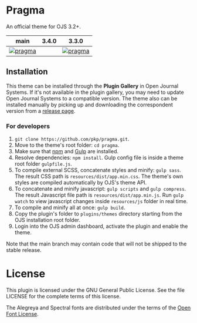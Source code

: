 # Pragma

An official theme for OJS 3.2+.

| main | 3.4.0 | 3.3.0
| ---- | ---- | ----
| [![pragma](https://github.com/pkp/pragma/actions/workflows/main.yml/badge.svg)](https://github.com/pkp/pragma/actions/workflows/main.yml)                                     |                                                                                                                                                                                                           | [![pragma](https://github.com/pkp/pragma/actions/workflows/stable-3_3_0.yml/badge.svg)](https://github.com/pkp/pragma/actions/workflows/stable-3_3_0.yml)       |                                                                                                                                                                                 | ---                                                                                                                                                                                                       | ---                                                                                                                                                                                                       |

## Installation
This theme can be installed through the **Plugin Gallery** in Open Journal Systems. If it's not available in the plugin gallery, you may need to update Open Journal Systems to a compatible version. The theme also can be installed manually by picking up and downloading the correspondent version from a [release page](https://github.com/pkp/pragma/releases).

### For developers
1. `git clone https://github.com/pkp/pragma.git`.
2. Move to the theme's root folder: `cd pragma`.
3. Make sure that [npm](https://www.npmjs.com/get-npm) and [Gulp](https://gulpjs.com/) are installed.
4. Resolve dependencies: `npm install`. Gulp config file is inside a theme root folder `gulpfile.js`.
5. To compile external SCSS, concatenate styles and minify: `gulp sass`. The result CSS path is `resources/dist/app.min.css`. The theme's own styles are compiled automatically by OJS's theme API.
6. To concatenate and minify javascript: `gulp scripts` and `gulp compress`. The result Javascript file path is `resources/dist/app.min.js`. Run `gulp watch` to view javascript changes inside `resources/js` folder in real time.
7. To compile and minify all at once: `gulp build`.
8. Copy the plugin's folder to `plugins/themes` directory starting from the OJS installation root folder.
9. Login into the OJS admin dashboard, activate the plugin and enable the theme.

Note that the main branch may contain code that will not be shipped to the stable release.

# License
This plugin is licensed under the GNU General Public License. See the file LICENSE for the complete terms of this license.

The Alegreya and Spectral fonts are distributed under the terms of the [Open Font License](https://scripts.sil.org/cms/scripts/page.php?site_id=nrsi&id=OFL).
